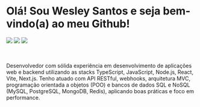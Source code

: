 # Olá! Sou Wesley Santos e seja bem-vindo(a) ao meu Github!

<div>
    <a href="https://github.com/wesleysantossts"> 
    <a href="https://www.linkedin.com/in/wesleysantos" rel="nofollow"                   <imgsrc="https://camo.githubusercontent.com/c00f87aeebbec37f3ee0857cc4c20b21fefde8a96caf4744383ebfe44a47fe3f/68747470733a2f2f696d672e736869656c64732e696f2f62616467652f2d4c696e6b6564496e2d2532333030373742353f7374796c653d666f722d7468652d6261646765266c6f676f3d6c696e6b6564696e266c6f676f436f6c6f723d7768697465" data-canonical-src="https://img.shields.io/badge/-LinkedIn-%230077B5?style=for-the-badge&amp;logo=linkedin&amp;logoColor=white" style="max-width:100%;"></a>
    <a href='https://wesleysantos.site/'><img src='https://img.shields.io/badge/🌐_Site-Visitar-brightgreen?style=for-the-badge'></a>
    <a href='https://www.linkedin.com/in/wesleysantos/'><img src='https://img.shields.io/badge/💼_LinkedIn-Conectar-blue?style=for-the-badge'></a>
    <a href="mailto:wesleysts.ws@gmail.com"><img src="https://img.shields.io/badge/📧_Email-Contato-red?style=for-the-badge" style="max-width:100%;"></a> 
</div><br><br>

Desenvolvedor com sólida experiência em desenvolvimento de aplicações web e backend utilizando as stacks TypeScript, JavaScript, Node.js, React, Vite, Next.js. Tenho atuado com API RESTful, webhooks, arquitetura MVC, programação orientada a objetos (POO) e bancos de dados SQL e NoSQL (MySQL, PostgreSQL, MongoDB, Redis), aplicando boas práticas e foco em performance.
